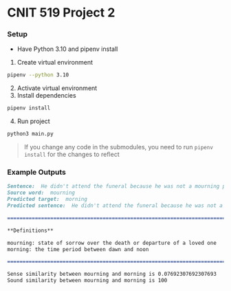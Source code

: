 # CNIT 519 Project 2

### Setup
- Have Python 3.10 and pipenv install

1. Create virtual environment
```sh
pipenv --python 3.10
```
2. Activate virtual environment
3. Install dependencies
```sh
pipenv install
```
4. Run project
```sh
python3 main.py
```

> If you change any code in the submodules, you need to run `pipenv install` for the changes to reflect

### Example Outputs

```md
Sentence:  He didn't attend the funeral because he was not a mourning person
Source word:  mourning
Predicted target:  morning
Predicted sentence:  He didn't attend the funeral because he was not a morning person

======================================================================================

**Definitions**

mourning: state of sorrow over the death or departure of a loved one
morning: the time period between dawn and noon

======================================================================================

Sense similarity between mourning and morning is 0.07692307692307693
Sound similarity between mourning and morning is 100
```